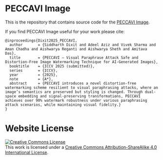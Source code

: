 # PECCAVI Image

This is the repository that contains source code for the [PECCAVI Image](https://pragyaai.github.io/PECCAVI/).

If you find PECCAVI Image useful for your work please cite:
```
@inproceedings{Dixit2025_PECCAVI,
  author       = {Siddharth Dixit and Adeel Aziz and Vivek Sharma and Aman Chadha and Aishwarya Reganti and Aishwarya Sheth and Amitava Das},
  title        = {PECCAVI – Visual Paraphrase Attack Safe and Distortion-Free Image Watermarking Technique for AI-Generated Images},
  booktitle    = {ICCV 2025 (submitted)},
  series       = {ICCV},
  year         = {2025},
  note         = {A*},
  abstract     = {PECCAVI introduces a novel distortion-free watermarking scheme resilient to visual paraphrasing attacks, where an image’s semantics are preserved but styling is changed. Through dual-space embedding and signal-preserving transformations, PECCAVI achieves over 90% watermark robustness under various paraphrasing attack scenarios, while maintaining visual fidelity.}
}
```

# Website License
<a rel="license" href="http://creativecommons.org/licenses/by-sa/4.0/"><img alt="Creative Commons License" style="border-width:0" src="https://i.creativecommons.org/l/by-sa/4.0/88x31.png" /></a><br />This work is licensed under a <a rel="license" href="http://creativecommons.org/licenses/by-sa/4.0/">Creative Commons Attribution-ShareAlike 4.0 International License</a>.
